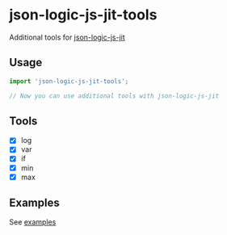 # json-logic-js-jit-tools

Additional tools for [json-logic-js-jit](https://github.com/darky/json-logic-js-jit)

## Usage

```js
import 'json-logic-js-jit-tools';

// Now you can use additional tools with json-logic-js-jit
```

## Tools

- [x] log
- [x] var
- [x] if
- [x] min
- [x] max

## Examples

See [examples](https://github.com/darky/json-logic-js-jit-tools/blob/master/test.js)
